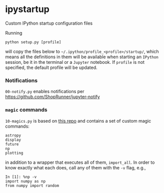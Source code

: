 # ipystartup
Custom IPython startup configuration files

Running
```
python setup.py [profile]
```
will copy the files below to `~/.ipython/profile_<profile>/startup/`, which means all the definitions in them will be available when starting an `IPython` session, be it in the terminal or a `Jupyter` notebook. If `profile` is not specified, the default profile will be updated.

### Notifications

`00-notify.py` enables notifications per https://github.com/ShopRunner/jupyter-notify

### `magic` commands

`10-magics.py` is based on [this repo](https://github.com/saimn/dotfiles/blob/master/ipython/profile_default/startup/10-mystartup.py) and contains a set of custom magic commands:

```
astropy
display
future
np
plotting
```

in addition to a wrapper that executes all of them, `import_all`. In order to know exactly what each does, call any of them with the `-v` flag, e.g.,

```
In [1]: %np -v
import numpy as np
from numpy import random
```

